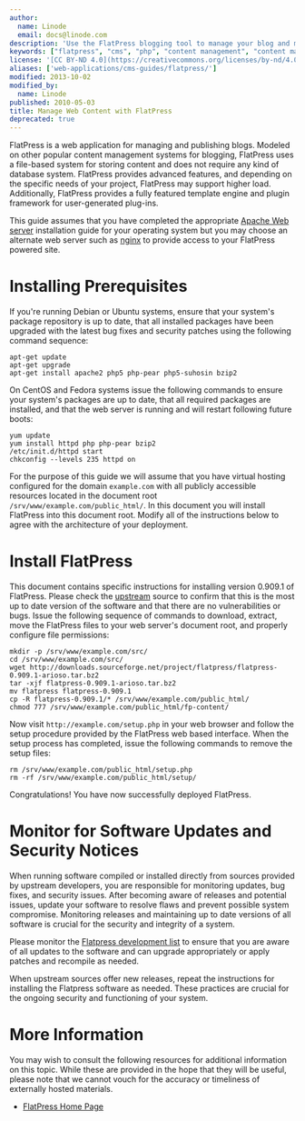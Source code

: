```yaml
---
author:
  name: Linode
  email: docs@linode.com
description: 'Use the FlatPress blogging tool to manage your blog and manage web content.'
keywords: ["flatpress", "cms", "php", "content management", "content management systems"]
license: '[CC BY-ND 4.0](https://creativecommons.org/licenses/by-nd/4.0)'
aliases: ['web-applications/cms-guides/flatpress/']
modified: 2013-10-02
modified_by:
  name: Linode
published: 2010-05-03
title: Manage Web Content with FlatPress
deprecated: true
---
```


FlatPress is a web application for managing and publishing blogs. Modeled on other popular content management systems for blogging, FlatPress uses a file-based system for storing content and does not require any kind of database system. FlatPress provides advanced features, and depending on the specific needs of your project, FlatPress may support higher load. Additionally, FlatPress provides a fully featured template engine and plugin framework for user-generated plug-ins.

This guide assumes that you have completed the appropriate [Apache Web server](docs/web-servers/apache/) installation guide for your operating system but you may choose an alternate web server such as [nginx](/content/web-servers/nginx/) to provide access to your FlatPress powered site.

# Installing Prerequisites

If you're running Debian or Ubuntu systems, ensure that your system's package repository is up to date, that all installed packages have been upgraded with the latest bug fixes and security patches using the following command sequence:

    apt-get update
    apt-get upgrade
    apt-get install apache2 php5 php-pear php5-suhosin bzip2

On CentOS and Fedora systems issue the following commands to ensure your system's packages are up to date, that all required packages are installed, and that the web server is running and will restart following future boots:

    yum update
    yum install httpd php php-pear bzip2
    /etc/init.d/httpd start
    chkconfig --levels 235 httpd on

For the purpose of this guide we will assume that you have virtual hosting configured for the domain `example.com` with all publicly accessible resources located in the document root `/srv/www/example.com/public_html/`. In this document you will install FlatPress into this document root. Modify all of the instructions below to agree with the architecture of your deployment.

# Install FlatPress

This document contains specific instructions for installing version 0.909.1 of FlatPress. Please check the [upstream](http://www.flatpress.org/home/) source to confirm that this is the most up to date version of the software and that there are no vulnerabilities or bugs. Issue the following sequence of commands to download, extract, move the FlatPress files to your web server's document root, and properly configure file permissions:

    mkdir -p /srv/www/example.com/src/
    cd /srv/www/example.com/src/
    wget http://downloads.sourceforge.net/project/flatpress/flatpress-0.909.1-arioso.tar.bz2
    tar -xjf flatpress-0.909.1-arioso.tar.bz2
    mv flatpress flatpress-0.909.1
    cp -R flatpress-0.909.1/* /srv/www/example.com/public_html/
    chmod 777 /srv/www/example.com/public_html/fp-content/

Now visit `http://example.com/setup.php` in your web browser and follow the setup procedure provided by the FlatPress web based interface. When the setup process has completed, issue the following commands to remove the setup files:

    rm /srv/www/example.com/public_html/setup.php
    rm -rf /srv/www/example.com/public_html/setup/

Congratulations! You have now successfully deployed FlatPress.

# Monitor for Software Updates and Security Notices

When running software compiled or installed directly from sources provided by upstream developers, you are responsible for monitoring updates, bug fixes, and security issues. After becoming aware of releases and potential issues, update your software to resolve flaws and prevent possible system compromise. Monitoring releases and maintaining up to date versions of all software is crucial for the security and integrity of a system.

Please monitor the [Flatpress development list](https://lists.sourceforge.net/lists/listinfo/flatpress-dev) to ensure that you are aware of all updates to the software and can upgrade appropriately or apply patches and recompile as needed.

When upstream sources offer new releases, repeat the instructions for installing the Flatpress software as needed. These practices are crucial for the ongoing security and functioning of your system.

# More Information

You may wish to consult the following resources for additional information on this topic. While these are provided in the hope that they will be useful, please note that we cannot vouch for the accuracy or timeliness of externally hosted materials.

- [FlatPress Home Page](http://www.flatpress.org/home/)




